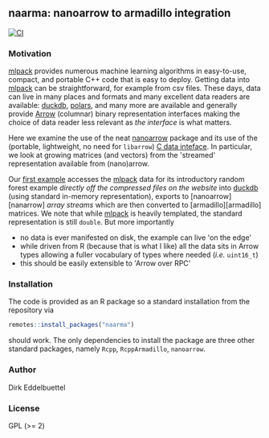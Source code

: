 
## naarma: nanoarrow to armadillo integration

[![CI](https://github.com/eddelbuettel/naarma/workflows/ci/badge.svg)](https://github.com/eddelbuettel/naarma/actions?query=workflow%3Aci)

### Motivation

[mlpack][mlpack] provides numerous machine learning algorithms in easy-to-use, compact, and portable
C++ code that is easy to deploy.  Getting data into [mlpack][mlpack] can be straightforward, for
example from csv files.  These days, data can live in many places and formats and many excellent
data readers are available: [duckdb][duckdb], [polars][polars], and many more are available and
generally provide [Arrow][arrow] (columnar) binary representation interfaces making the choice of
data reader less relevant as _the interface_ is what matters.

Here we examine the use of the neat [nanoarrow][nanoarrow] package and its use of the (portable,
lightweight, no need for `libarrow`) [C data inteface][cdata].  In particular, we look at growing
matrices (and vectors) from the 'streamed' representation available from (nano)arrow.

Our [first example][example1] accesses the [mlpack][mlpack] data for its introductory random forest
example _directly off the compressed files on the website_ into [duckdb][duckdb] (using standard
in-memory representation), exports to [nanoarrow][nanarrow] _array streams_ which are then converted
to [armadillo][armadillo] matrices. We note that while [mlpack][mlpack] is heavily templated, the
standard representation is still `double`. But more importantly
- no data is ever manifested on disk, the example can live 'on the edge'
- while driven from R (because that is what I like) all the data sits in Arrow types allowing a
  fuller vocabulary of types where needed (_i.e._ `uint16_t`)
- this should be easily extensible to 'Arrow over RPC'

### Installation

The code is provided as an R package so a standard installation from the repository via

```r
remotes::install_packages("naarma")
```

should work. The only dependencies to install the package are three other standard packages, namely
`Rcpp`, `RcppArmadillo`, `nanoarrow`.

### Author

Dirk Eddelbuettel

### License

GPL (>= 2)




[mlpack]: https://mlpack.org
[duckdb]: https://duckdb.org
[polars]: https://pola.rs
[arrow]: https://arrow.apache.org/
[nanoarrow]: https://github.com/apache/arrow-nanoarrow
[cdata]: https://arrow.apache.org/docs/format/CDataInterface.html
[example1]: https://github.com/eddelbuettel/naarma/blob/master/inst/examples/adbcExMlpack.R
